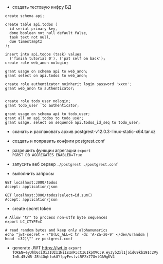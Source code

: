 - создать тестовую инфру БД
```
create schema api;

create table api.todos (
  id serial primary key,
  done boolean not null default false,
  task text not null,
  due timestamptz
);

insert into api.todos (task) values
  ('finish tutorial 0'), ('pat self on back');
create role web_anon nologin;

grant usage on schema api to web_anon;
grant select on api.todos to web_anon;

create role authenticator noinherit login password 'xxxx';
grant web_anon to authenticator;


create role todo_user nologin;
grant todo_user  to authenticator;

grant usage on schema api to todo_user;
grant all on api.todos to todo_user;
grant usage, select on sequence api.todos_id_seq to todo_user;
```
- скачать и распаковать архив postgrest-v12.0.3-linux-static-x64.tar.xz
- создать и поправить конфиги postgrest.conf
- разрешить функции агрегации
```export PGRST_DB_AGGREGATES_ENABLED=True```
- запусить веб сервер
```./postgrest ./postgrest.conf```

- выполнить запросы
```
GET localhost:3000/todos
Accept: application/json

GET localhost:3000/todos?select=id.sum()
Accept: application/json
```
- create secret token
```
# Allow "tr" to process non-utf8 byte sequences
export LC_CTYPE=C

# read random bytes and keep only alphanumerics
echo "jwt-secret = \"$(LC_ALL=C tr -dc 'A-Za-z0-9' </dev/urandom | head -c32)\"" >> postgrest.conf
```
- generate JWT https://jwt.io
```export TOKEN=eyJhbGciOiJIUzI1NiIsInR5cCI6IkpXVCJ9.eyJyb2xlIjoidG9kb191c2VyIn0.45vW5-J8h4OqhfukUYfpyFeslvL5FZx77GvlGA9gKV4```
